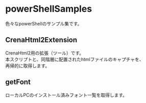 ﻿powerShellSamples
======================
色々なpowerShellのサンプル集です。  

CrenaHtml2Extension
-------------------
CrenaHtml2用の拡張（ツール）です。  
本スクリプトと、同階層に配置されたhtmlファイルのキャプチャを、  
再帰的に取得します。  

getFont
-------
ローカルPCのインストール済みフォント一覧を取得します。